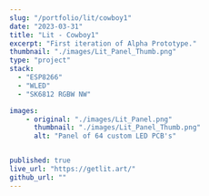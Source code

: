 ```yaml
---
slug: "/portfolio/lit/cowboy1"
date: "2023-03-31"
title: "Lit - Cowboy1"
excerpt: "First iteration of Alpha Prototype."
thumbnail: "./images/Lit_Panel_Thumb.png"
type: "project"
stack:
  - "ESP8266"
  - "WLED"
  - "SK6812 RGBW NW"

images:
    - original: "./images/Lit_Panel.png"
      thumbnail: "./images/Lit_Panel_Thumb.png"
      alt: "Panel of 64 custom LED PCB's"


published: true
live_url: "https://getlit.art/"
github_url: ""
---
```

